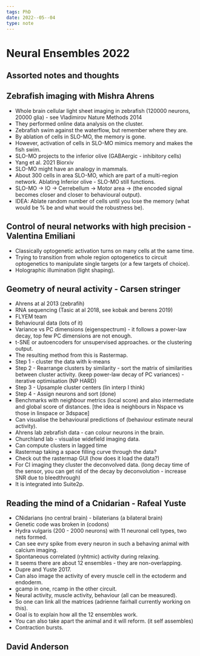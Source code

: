```yaml
---
tags: PhD
date: 2022--05--04
type: note
---
```


# Neural Ensembles 2022

## Assorted notes and thoughts

## Zebrafish imaging with Mishra Ahrens

- Whole brain cellular light sheet imaging in zebrafish (120000 neurons, 20000 glia) - see Vladimirov Nature Methods 2014
- They performed online data analysis on the cluster.
- Zebrafish swim against the waterflow, but remember where they are.
- By ablation of cells in SLO-MO, the memory is gone.
- However, activation of cells in SLO-MO mimics memory and makes the fish swim.
- SLO-MO projects to the inferior olive (GABAergic - inhibitory cells)
- Yang et al. 2021 Biorxiv
- SLO-MO might have an analogy in mammals.
- About 300 cells in area SLO-MO, which are part of a multi-region network. Ablating Inferior olive - SLO-MO still functions.
- SLO-MO -> IO -> Cerrebellum -> Motor area -> (the encoded signal becomes closer and closer to behavioural output).
- IDEA: Ablate random number of cells until you lose the memory (what would be % be and what would the robustness be).

## Control of neural networks with high precision - Valentina Emiliani

- Classically optogenetic activation turns on many cells at the same time.
- Trying to transition from whole region optogenetics to circuit optogenetics to manipulate single targets (or a few targets of choice).
- Holographic illumination (light shaping).

## Geometry of neural activity - Carsen stringer

- Ahrens at al 2013 (zebrafih)
- RNA sequencing (Tasic at al 2018, see kobak and berens 2019)
- FLYEM team
- Behavioural data (lots of it)
- Variance vs PC dimensions (eigenspectrum) - it follows a power-law decay, top few PC dimensions are not enough.
- t-SNE or autoencoders for unsupervised approaches. or the clustering output.
- The resulting method from this is Rastermap.
- Step 1 - cluster the data with k-means
- Step 2 - Rearrange clusters by similarity - sort the matrix of similarities between cluster activity. (keep power-law decay of PC variances) - iterative optimisation (NP HARD)
- Step 3 - Upsample cluster centers (lin interp I think)
- Step 4 - Assign neurons and sort (done)
- Benchmarks with neighbour metrics (local score) and also intermediate and global score of distances. [the idea is neighbours in Nspace vs those in linspace or 3dspace]
- Can visualise the behavioural predictions of (behaviour estimate neural activity).
- Ahrens lab zebrafish data - can colour neurons in the brain.
- Churchland lab - visualise widefield imaging data.
- Can compute clusters in lagged time
- Rastermap taking a space filling curve through the data?
- Check out the rastermap GUI (how does it load the data?)
- For CI imaging they cluster the deconvolved data. (long decay time of the sensor, you can get rid of the decay by deconvolution - increase SNR due to bleedthrough)
- It is integrated into Suite2p.

## Reading the mind of a Cnidarian - Rafeal Yuste

- CNidarians (no central brain) - bilaterians (a bilateral brain)
- Genetic code was broken in (codons)
- Hydra vulgaris (200 - 2000 neurons) with 11 neuronal cell types, two nets formed.
- Can see evry spike from every neuron in such a behaving animal with calcium imaging.
- Spontaneous correlated (ryhtmic) activity during relaxing.
- It seems there are about 12 ensembles - they are non-overlapping.
- Dupre and Yuste 2017.
- Can also image the activity of every muscle cell in the ectoderm and endoderm.
- gcamp in one, rcamp in the other circuit.
- Neural activity, muscle activity, behaviour (all can be measured).
- So one can link all the matrices (adrienne fairhall currently working on this).
- Goal is to explain how all the 12 ensembles work.
- You can also take apart the animal and it will reform. (it self assembles)
- Contraction bursts.

## David Anderson